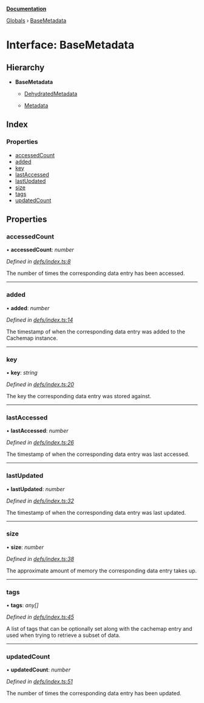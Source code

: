 **[Documentation](../README.md)**

[Globals](../README.md) › [BaseMetadata](basemetadata.md)

# Interface: BaseMetadata

## Hierarchy

* **BaseMetadata**

  * [DehydratedMetadata](dehydratedmetadata.md)

  * [Metadata](metadata.md)

## Index

### Properties

* [accessedCount](basemetadata.md#accessedcount)
* [added](basemetadata.md#added)
* [key](basemetadata.md#key)
* [lastAccessed](basemetadata.md#lastaccessed)
* [lastUpdated](basemetadata.md#lastupdated)
* [size](basemetadata.md#size)
* [tags](basemetadata.md#tags)
* [updatedCount](basemetadata.md#updatedcount)

## Properties

###  accessedCount

• **accessedCount**: *number*

*Defined in [defs/index.ts:8](https://github.com/badbatch/cachemap/blob/cb2a149/packages/core/src/defs/index.ts#L8)*

The number of times the corresponding data
entry has been accessed.

___

###  added

• **added**: *number*

*Defined in [defs/index.ts:14](https://github.com/badbatch/cachemap/blob/cb2a149/packages/core/src/defs/index.ts#L14)*

The timestamp of when the corresponding data
entry was added to the Cachemap instance.

___

###  key

• **key**: *string*

*Defined in [defs/index.ts:20](https://github.com/badbatch/cachemap/blob/cb2a149/packages/core/src/defs/index.ts#L20)*

The key the corresponding data entry was stored
against.

___

###  lastAccessed

• **lastAccessed**: *number*

*Defined in [defs/index.ts:26](https://github.com/badbatch/cachemap/blob/cb2a149/packages/core/src/defs/index.ts#L26)*

The timestamp of when the corresponding data
entry was last accessed.

___

###  lastUpdated

• **lastUpdated**: *number*

*Defined in [defs/index.ts:32](https://github.com/badbatch/cachemap/blob/cb2a149/packages/core/src/defs/index.ts#L32)*

The timestamp of when the corresponding data
entry was last updated.

___

###  size

• **size**: *number*

*Defined in [defs/index.ts:38](https://github.com/badbatch/cachemap/blob/cb2a149/packages/core/src/defs/index.ts#L38)*

The approximate amount of memory the corresponding
data entry takes up.

___

###  tags

• **tags**: *any[]*

*Defined in [defs/index.ts:45](https://github.com/badbatch/cachemap/blob/cb2a149/packages/core/src/defs/index.ts#L45)*

A list of tags that can be optionally set along with
the cachemap entry and used when trying to retrieve
a subset of data.

___

###  updatedCount

• **updatedCount**: *number*

*Defined in [defs/index.ts:51](https://github.com/badbatch/cachemap/blob/cb2a149/packages/core/src/defs/index.ts#L51)*

The number of times the corresponding data
entry has been updated.